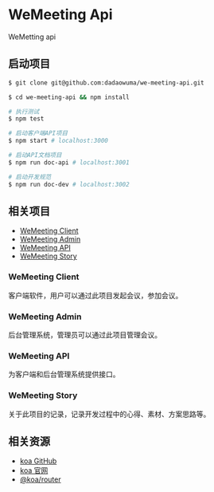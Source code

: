 # WeMeeting Api

WeMetting api

## 启动项目

```bash
$ git clone git@github.com:dadaowuma/we-meeting-api.git

$ cd we-meeting-api && npm install

# 执行测试
$ npm test

# 启动客户端API项目
$ npm start # localhost:3000

# 启动API文档项目
$ npm run doc-api # localhost:3001

# 启动开发规范
$ npm run doc-dev # localhost:3002
```

## 相关项目

- [WeMeeting Client](https://github.com/dadaowuma/we-meeting-client)
- [WeMeeting Admin](https://github.com/dadaowuma/we-meeting-admin)
- [WeMeeting API](https://github.com/dadaowuma/we-meeting-api)
- [WeMeeting Story](https://github.com/dadaowuma/we-meeting-story)

### WeMeeting Client

客户端软件，用户可以通过此项目发起会议，参加会议。

### WeMeeting Admin

后台管理系统，管理员可以通过此项目管理会议。

### WeMeeting API

为客户端和后台管理系统提供接口。

### WeMeeting Story

关于此项目的记录，记录开发过程中的心得、素材、方案思路等。

## 相关资源

- [koa GitHub](https://github.com/koajs/koa)
- [koa 官网](https://koajs.com/)
- [@koa/router](https://www.npmjs.com/package/@koa/router)
